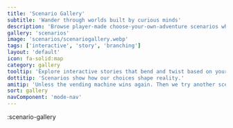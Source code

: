 ```yaml
---
title: 'Scenario Gallery'
subtitle: 'Wander through worlds built by curious minds'
description: 'Browse player-made choose-your-own-adventure scenarios where each choice sends bots down new AI-generated paths.'
gallery: 'scenarios'
image: 'scenarios/scenariogallery.webp'
tags: ['interactive', 'story', 'branching']
layout: 'default'
icon: fa-solid:map
category: gallery
tooltip: 'Explore interactive stories that bend and twist based on your input.'
dottitip: 'Scenarios show how our choices shape reality.'
amitip: 'Unless the vending machine wins again. Then we try another scenario.'
sort: gallery
navComponent: 'mode-nav'
---
```

:scenario-gallery
